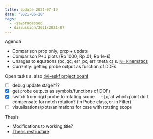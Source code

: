 ```yaml
---
title: Update 2021-07-19
date: "2021-06-20"
tags:
  - -sa/processed
  - discussion/2021/2021-07
---
```


Agenda

*   Comparison prop only, prop + update
*   Comparison P+U plots (Rp 1000, Rp .01, Rp 1e-6)
*   Changes to equations (pc, qc, err\_pc, err\_theta\_c) s. [KF kinematics](kf-kinematics.md)
*   Currently: getting probe output as function of DOFs

Open tasks
s. also [dvi-eskf project board](http://github.com/feudalism/dvi-ekf/projects/3)
- [ ] debug update stage???
- [x] get probe outputs as symbols/functions of DOFs
- [x] switch from rigid probe to rotating scope
    - [x] at which point do I compensate for notch rotation? (~~in Probe class, o~~r in Filter)
- [ ] visualisations/plots/animations for case with rotating scope

Thesis

*   Modifications to working title?
*   [Thesis restructure](private/thesis-sa/thesis.md)

